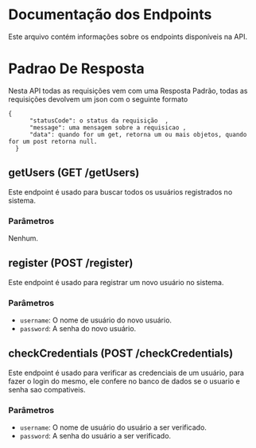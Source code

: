 # Documentação dos Endpoints
Este arquivo contém informações sobre os endpoints disponíveis na API.

# Padrao De Resposta
Nesta API todas as requisições vem com uma Resposta Padrão, todas as requisições devolvem um json com o seguinte formato 

    {
	      "statusCode": o status da requisição  ,
	      "message": uma mensagem sobre a requisicao ,
	      "data": quando for um get, retorna um ou mais objetos, quando for um post retorna null. 
	  }


## getUsers (GET /getUsers)
Este endpoint é usado para buscar todos os usuários registrados no sistema.
### Parâmetros
Nenhum.

## register (POST /register)
Este endpoint é usado para registrar um novo usuário no sistema.
### Parâmetros
- `username`: O nome de usuário do novo usuário.
- `password`: A senha do novo usuário.

## checkCredentials (POST /checkCredentials)
Este endpoint é usado para verificar as credenciais de um usuário, para fazer o login do mesmo, ele confere no banco de dados se o usuario e senha sao compativeis.

### Parâmetros

- `username`: O nome de usuário do usuário a ser verificado.
- `password`: A senha do usuário a ser verificado.


